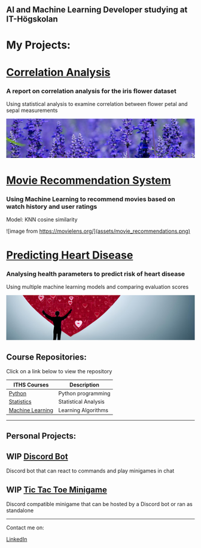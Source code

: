 [//]: #  (<img src="assets/profile_image.png" alt="animated Python logo" width="20%" height="20%"/>)

## AI and Machine Learning Developer studying at IT-Högskolan  

# My Projects:

# [Correlation Analysis][ca]  

### A report on correlation analysis for the iris flower dataset  

Using statistical analysis to examine correlation between flower petal and sepal measurements  

![](assets/iris_flower.png)

[ca]: https://github.com/Andreas-Svensson/Statistics/blob/main/project/report.md

# [Movie Recommendation System][mr]  

### Using Machine Learning to recommend movies based on watch history and user ratings

Model: KNN cosine similarity  

![image from https://movielens.org/](assets/movie_recommendations.png)

[mr]: https://github.com/Andreas-Svensson/movie_recommender

# [Predicting Heart Disease](https://github.com/Andreas-Svensson/disease_prediction)

### Analysing health parameters to predict risk of heart disease  

Using multiple machine learning models and comparing evaluation scores

![](assets/heart_disease.png)

## Course Repositories:

Click on a link below to view the repository

| ITHS Courses | Description |
| --- | --- |
| [Python][py] | Python programming |
| [Statistics][st] | Statistical Analysis |
| [Machine Learning][ml] | Learning Algorithms |

[py]: https://github.com/Andreas-Svensson/Python-Andreas-Svensson
[st]: https://github.com/Andreas-Svensson/Statistics
[ml]: https://github.com/Andreas-Svensson/Machine-Learning

---

## Personal Projects:

## WIP [Discord Bot][db]

Discord bot that can react to commands and play minigames in chat

[db]: https://github.com/Andreas-Svensson/tic-tac-toe

## WIP [Tic Tac Toe Minigame][mg]  

[mg]: https://github.com/Andreas-Svensson/tic-tac-toe

Discord compatible minigame that can be hosted by a Discord bot or ran as standalone

---

Contact me on:  

[LinkedIn][ld]

[ld]: https://www.linkedin.com/in/andreas-jan-svensson/

